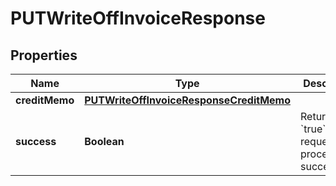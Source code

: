 

# PUTWriteOffInvoiceResponse


## Properties

| Name | Type | Description | Notes |
|------------ | ------------- | ------------- | -------------|
|**creditMemo** | [**PUTWriteOffInvoiceResponseCreditMemo**](PUTWriteOffInvoiceResponseCreditMemo.md) |  |  [optional] |
|**success** | **Boolean** | Returns &#x60;true&#x60; if the request was processed successfully.  |  [optional] |



